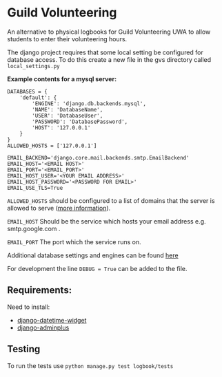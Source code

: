 # Guild Volunteering
An alternative to physical logbooks for Guild Volunteering UWA to allow students to enter their volunteering hours.

The django project requires that some local setting be configured for database access. 
To do this create a new file in the gvs directory called `local_settings.py`

**Example contents for a mysql server:**

```
DATABASES = {
    'default': {
        'ENGINE': 'django.db.backends.mysql',
        'NAME': 'DatabaseName',
        'USER': 'DatabaseUser',
        'PASSWORD': 'DatabasePassword',
        'HOST': '127.0.0.1'
    }
}
ALLOWED_HOSTS = ['127.0.0.1']

EMAIL_BACKEND='django.core.mail.backends.smtp.EmailBackend'
EMAIL_HOST='<EMAIL HOST>'
EMAIL_PORT='<EMAIL_PORT>'
EMAIL_HOST_USER='<YOUR EMAIL ADDRESS>'
EMAIL_HOST_PASSWORD='<PASSWORD FOR EMAIL>'
EMAIL_USE_TLS=True
```
`ALLOWED_HOSTS` should be configured to a list of domains that the server is allowed to serve ([more information](https://docs.djangoproject.com/en/1.10/ref/settings/)).

`EMAIL_HOST` Should be the service which hosts your email address e.g. smtp.google.com .

`EMAIL_PORT` The port which the service runs on.

Additional database settings and engines can be found [here](https://docs.djangoproject.com/en/1.10/ref/settings/#std:setting-DATABASES)

For development the line `DEBUG = True` can be added to the file.

## Requirements:
Need to install:
- [django-datetime-widget](https://github.com/asaglimbeni/django-datetime-widget)
- [django-adminplus](https://github.com/jsocol/django-adminplus)

## Testing
To run the tests use
```python manage.py test logbook/tests```
